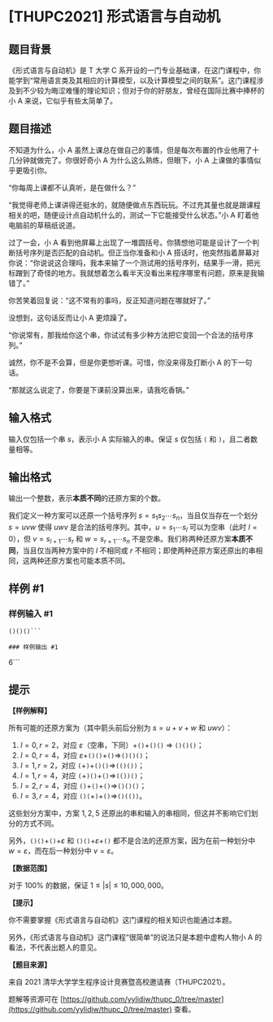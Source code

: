 # [THUPC2021] 形式语言与自动机

## 题目背景

《形式语言与自动机》是 T 大学 C 系开设的一门专业基础课，在这门课程中，你能学到“常用语言类及其相应的计算模型，以及计算模型之间的联系”。这门课程涉及到不少较为晦涩难懂的理论知识；但对于你的好朋友，曾经在国际比赛中捧杯的小 A 来说，它似乎有些太简单了。

## 题目描述

不知道为什么，小 A 虽然上课总在做自己的事情，但是每次布置的作业他用了十几分钟就做完了。你很好奇小 A 为什么这么熟练，但眼下，小 A 上课做的事情似乎更吸引你。

“你每周上课都不认真听，是在做什么？”

“我觉得老师上课讲得还挺水的，就随便做点东西玩玩。不过充其量也就是跟课程相关的吧，随便设计点自动机什么的，测试一下它能接受什么状态。”小 A 盯着他电脑前的草稿纸说道。

过了一会，小 A 看到他屏幕上出现了一堆圆括号。你猜想他可能是设计了一个判断括号序列是否匹配的自动机。但正当你准备和小 A 搭话时，他突然指着屏幕对你说：“你说说这合理吗，我本来输了一个测试用的括号序列，结果手一滑，把光标蹭到了奇怪的地方。我就想着怎么看半天没看出来程序哪里有问题，原来是我输错了。”

你苦笑着回复说：“这不常有的事吗，反正知道问题在哪就好了。”

没想到，这句话反而让小 A 更烦躁了。

“你说常有，那我给你这个串，你试试有多少种方法把它变回一个合法的括号序列。”

诚然，你不是不会算，但是你更想听课。可惜，你没来得及打断小 A 的下一句话。

“那就这么说定了，你要是下课前没算出来，请我吃香锅。”

## 输入格式

输入仅包括一个串 $s$，表示小 A 实际输入的串。保证 $s$ 仅包括 `(` 和 `)`，且二者数量相等。

## 输出格式

输出一个整数，表示**本质不同**的还原方案的个数。

我们定义一种方案可以还原一个括号序列 $s=s_1 s_2 \cdots s_n$，当且仅当存在一个划分 $s=uvw$ 使得 $uwv$ 是合法的括号序列。其中，$u=s_1\cdots s_l$ 可以为空串（此时 $l=0$），但 $v=s_{l+1}\cdots s_r$ 和 $w=s_{r+1}\cdots s_n$ 不是空串。我们称两种还原方案**本质不同**，当且仅当两种方案中的 $l$ 不相同或 $r$ 不相同；即使两种还原方案还原出的串相同，这两种还原方案也可能本质不同。

## 样例 #1

### 样例输入 #1
```
()()()```

### 样例输出 #1

```
6```

## 提示

**【样例解释】**

所有可能的还原方案为（其中箭头前后分别为 $s=u+v+w$ 和 $uwv$）：

1. $l=0,r=2$，对应 $\varepsilon$（空串，下同）$+$`()`$+$`()()` $\Rightarrow$ `()()()`；
2. $l=0,r=4$，对应 $\varepsilon+$`()()`$+$`()`$\Rightarrow$`()()()`；
3. $l=1,r=2$，对应 `(`$+$`)`$+$`()()`$\Rightarrow$`(()())`；
4. $l=1,r=4$，对应 `(`$+$`)()`$+$`()`$\Rightarrow$`(())()`；
5. $l=2,r=4$，对应 `()`$+$`()`$+$`()`$\Rightarrow$`()()()`；
6. $l=3,r=4$，对应 `()(`$+$`)`$+$`()`$\Rightarrow$`()(())`。

这些划分方案中，方案 $1,2,5$ 还原出的串和输入的串相同，但这并不影响它们划分的方式不同。

另外，`()()`$+$`()`$+\varepsilon$ 和 `()()`$+\varepsilon+$`()` 都不是合法的还原方案，因为在前一种划分中 $w=\varepsilon$，而在后一种划分中 $v=\varepsilon$。

**【数据范围】**

对于 $100\%$ 的数据，保证 $1\le |s| \le 10,000,000$。

**【提示】**

你不需要掌握《形式语言与自动机》这门课程的相关知识也能通过本题。

另外，《形式语言与自动机》这门课程“很简单”的说法只是本题中虚构人物小 A 的看法，不代表出题人的意见。

**【题目来源】**

来自 2021 清华大学学生程序设计竞赛暨高校邀请赛（THUPC2021）。

题解等资源可在 [https://github.com/yylidiw/thupc_0/tree/master](https://github.com/yylidiw/thupc_0/tree/master) 查看。
